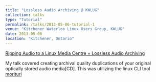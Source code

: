 ```yaml
---
title: "Lossless Audio Archiving @ KWLUG"
collection: talks
type: "Tutorial"
permalink: /talks/2013-05-06-tutorial-1
venue: "Kitchener Waterloo Linux Users Group, KWLUG"
date: 2013-05-06
location: "Kitchener, Ontario"
---
```


[Ripping Audio to a Linux Media Centre + Lossless Audio Archiving](https://kwlug.org/node/890)

My talk covered creating archival quality duplications of your original optically stored audio media[CD].  This was utilizing the linux CLI tool [morituri](http://freshmeat.sourceforge.net/projects/morituri)
